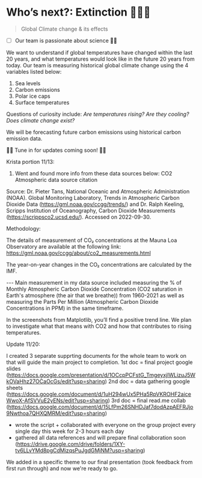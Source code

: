# Who’s next?: Extinction 🦕🦖🧌

> Global Climate change & its effects
- [ ] Our team is passionate about science 👩‍🔬

We want to understand if global temperatures have changed within the last 20 years, and what temperatures would look like in the future 20 years from today.
Our team is measuring historical global climate change using the 4 variables listed below:
1. Sea levels
2. Carbon emissions
3. Polar ice caps
4. Surface temperatures

Questions of curiosity include: *Are temperatures rising? Are they cooling? Does climate change exist?*


We will be forecasting future carbon emissions using historical carbon emission data. 

🚨💥 Tune in for updates coming soon! 🚨💥

Krista portion 11/13: 

1. Went and found more info from these data sources below: 
CO2 Atmospheric data source citation

Source: Dr. Pieter Tans, National Oceanic and Atmospheric Administration (NOAA).
Global Monitoring Laboratory, Trends in Atmospheric Carbon Dioxide Data (https://gml.noaa.gov/ccgg/trends/) 
and Dr. Ralph Keeling, Scripps Institution of Oceanography, Carbon Dioxide Measurements (https://scrippsco2.ucsd.edu/).
Accessed on 2022-09-30.


Methodology:

The details of measurement of CO₂ concentrations at the Mauna Loa Observatory are available at the following link: https://gml.noaa.gov/ccgg/about/co2_measurements.html

The year-on-year changes in the CO₂ concentrations are calculated by the IMF.


--- Main measurement in my data source included measuring the % of Monthly Atmospheric Carbon Dioxide Concentration (CO2 saturation in Earth's atmosphere (the air that we breathe)) from 1960-2021 as well as measuring the Parts Per Million (Atmospheric Carbon Dioxide Concentrations in PPM) in the same timeframe. 

In the screenshots from Matplotlib, you’ll find a positive trend line. We plan to investigate what that means with CO2 and how that contributes to rising temperatures. 

Update 11/20: 

I created 3 separate supprting documents for the whole team to work on that will guide the main project to completion. 
1st doc = final project google slides (https://docs.google.com/presentation/d/1OCcpPCFstG_TmgeyxjIWLizuJ5WkOVaHhz27OCaOcGs/edit?usp=sharing)
2nd doc = data gathering google sheets (https://docs.google.com/document/d/1uH294wUx5PHa5RpVKROHF2aiceWwoX-AfSVVuE2yENs/edit?usp=sharing)
3rd doc = final read.me collab (https://docs.google.com/document/d/15LfPm26SNHDJaf7dodAzpAEFRJjo9Nwthoa7QHXQMRM/edit?usp=sharing)

- wrote the script + collaborated with everyone on the group project every single day this week for 2-3 hours each day
- gathered all data references and will prepare final collaboration soon (https://drive.google.com/drive/folders/1XY-tv6LLvYMd8pgCdMizqsPuJgdGMjNM?usp=sharing)

We added in a specific theme to our final presentation (took feedback from first run through) and now we're ready to go. 

